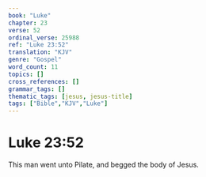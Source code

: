 ```yaml
---
book: "Luke"
chapter: 23
verse: 52
ordinal_verse: 25988
ref: "Luke 23:52"
translation: "KJV"
genre: "Gospel"
word_count: 11
topics: []
cross_references: []
grammar_tags: []
thematic_tags: [jesus, jesus-title]
tags: ["Bible","KJV","Luke"]
---
```


# Luke 23:52

This man went unto Pilate, and begged the body of Jesus.
